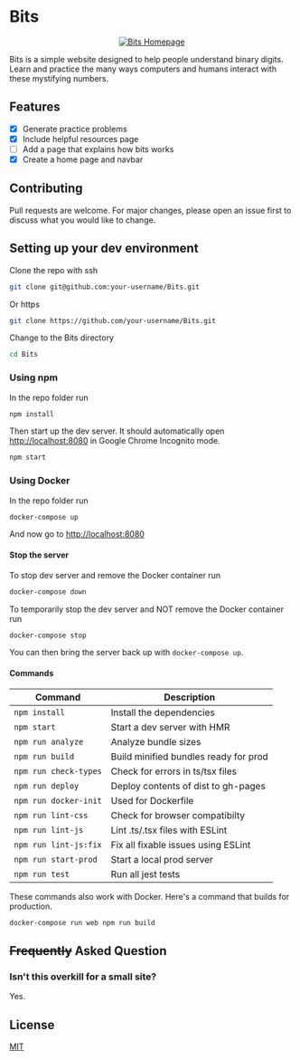 # Bits

<p align="center">
    <a href="https://anordinaryusername.github.io/Bits/">
        <img alt="Bits Homepage"src="https://i.imgur.com/lBIKYPC_d.webp?maxwidth=1520&fidelity=grand">
    </a>
</p>

Bits is a simple website designed to help people understand binary digits. Learn and practice the many ways computers and humans interact with these mystifying numbers.

## Features

- [x] Generate practice problems
- [x] Include helpful resources page
- [ ] Add a page that explains how bits works
- [x] Create a home page and navbar

## Contributing

Pull requests are welcome. For major changes, please open an issue first to discuss what you would like to change.

## Setting up your dev environment

Clone the repo with ssh

```bash
git clone git@github.com:your-username/Bits.git
```

Or https

```bash
git clone https://github.com/your-username/Bits.git
```

Change to the Bits directory

```bash
cd Bits
```

### Using npm

In the repo folder run

```bash
npm install
```

Then start up the dev server. It should automatically open [http://localhost:8080](http://localhost:8080) in Google Chrome Incognito mode.

```bash
npm start
```

### Using Docker

In the repo folder run

```bash
docker-compose up
```

And now go to [http://localhost:8080](http://localhost:8080)

#### Stop the server

To stop dev server and remove the Docker container run

```bash
docker-compose down
```

To temporarily stop the dev server and NOT remove the Docker container run

```bash
docker-compose stop
```

You can then bring the server back up with `docker-compose up`.

#### Commands

| Command               | Description                           |
| --------------------- | ------------------------------------- |
| `npm install`         | Install the dependencies              |
| `npm start`           | Start a dev server with HMR           |
| `npm run analyze`     | Analyze bundle sizes                  |
| `npm run build`       | Build minified bundles ready for prod |
| `npm run check-types` | Check for errors in ts/tsx files      |
| `npm run deploy`      | Deploy contents of dist to gh-pages   |
| `npm run docker-init` | Used for Dockerfile                   |
| `npm run lint-css`    | Check for browser compatibilty        |
| `npm run lint-js`     | Lint .ts/.tsx files with ESLint       |
| `npm run lint-js:fix` | Fix all fixable issues using ESLint   |
| `npm run start-prod`  | Start a local prod server             |
| `npm run test`        | Run all jest tests                    |

These commands also work with Docker. Here's a command that builds for production.

```bash
docker-compose run web npm run build
```

## ~~Frequently~~ Asked Question

### Isn't this overkill for a small site?

Yes.

## License

[MIT](https://choosealicense.com/licenses/mit/)

